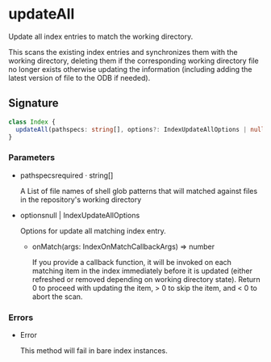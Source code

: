 # updateAll

Update all index entries to match the working directory.

This scans the existing index entries and synchronizes them with the
working directory, deleting them if the corresponding working directory
file no longer exists otherwise updating the information (including
adding the latest version of file to the ODB if needed).

## Signature

```ts
class Index {
  updateAll(pathspecs: string[], options?: IndexUpdateAllOptions | null | undefined): void;
}
```

### Parameters

<ul class="param-ul">
  <li class="param-li param-li-root">
    <span class="param-name">pathspecs</span><span class="param-required">required</span>&nbsp;·&nbsp;<span class="param-type">string[]</span>
    <br>
    <p class="param-description">A List of file names of shell glob patterns that will matched against files in the repository&#39;s working directory</p>
  </li>
  <li class="param-li param-li-root">
    <span class="param-name">options</span><span class="param-type">null | IndexUpdateAllOptions</span>
    <br>
    <p class="param-description">Options for update all matching index entry.</p>
    <ul class="param-ul">
      <li class="param-li">
        <span class="param-name">onMatch</span><span class="param-type">(args: IndexOnMatchCallbackArgs) =&gt; number</span>
        <br>
        <p class="param-description">If you provide a callback function, it will be invoked on each matching item in the index immediately before it is updated (either refreshed or removed depending on working directory state). Return 0 to proceed with updating the item, &gt; 0 to skip the item, and &lt; 0 to abort the scan.</p>
      </li>
    </ul>
  </li>
</ul>

### Errors

<ul class="param-ul">
  <li class="param-li param-li-root">
    <span class="param-type">Error</span>
    <br>
    <p class="param-description">This method will fail in bare index instances.</p>
  </li>
</ul>
